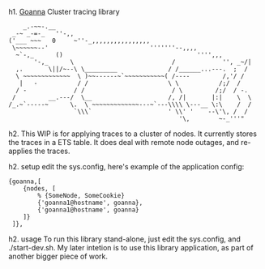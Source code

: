 
h1. [Goanna](https://en.wikipedia.org/wiki/Goanna)
Cluster tracing library


```
    _.-~~-.__
 _-~ _-=-_   ''-,,
('___ ~~~   0     ~''-_,,,,,,,,,,,,,,,,
 \~~~~~~--'                            '''''''--,,,,
  ~`-,_      ()                                     '''',,,
       '-,_      \                           /             '', _~/|
  ,.       \||/~--\ \_________              / /______...---.  ;  /
  \ ~~~~~~~~~~~~~  \ )~~------~`~~~~~~~~~~~( /----         /,'/ /
   |   -           / /                      \ \           /;/  /
  / -             / /                        / \         /;/  / -.
 /         __.---/  \__                     /, /|       |:|    \  \
/_.~`-----~      \.  \ ~~~~~~~~~~~~~---~`---\\\\ \---__ \:\    /  /
                  `\\\`                     ' \\' '    --\'\, /  /
                                               '\,        ~-_'''"
```

h2.
This WIP is for applying traces to a cluster of nodes. It currently stores the traces in a ETS table.
It does deal with remote node outages, and re-applies the traces.

h2. setup
edit the sys.config, here's example of the application config:
```
{goanna,[
    {nodes, [
        % {SomeNode, SomeCookie}
        {'goanna1@hostname', goanna},
        {'goanna1@hostname', goanna}
    ]}
 ]},
```

h2. usage
To run this library stand-alone, just edit the sys.config, and ./start-dev.sh.
My later intetion is to use this library application, as part of another bigger piece of work.
